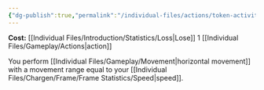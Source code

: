 ```yaml
---
{"dg-publish":true,"permalink":"/individual-files/actions/token-activities/move/"}
---
```


**Cost:** [[Individual Files/Introduction/Statistics/Loss\|Lose]] 1 [[Individual Files/Gameplay/Actions\|action]]

You perform [[Individual Files/Gameplay/Movement\|horizontal movement]] with a movement range equal to your [[Individual Files/Chargen/Frame/Frame Statistics/Speed\|speed]].